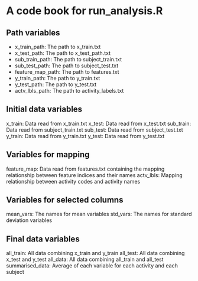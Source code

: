 # A code book for run_analysis.R
## Path variables
- x_train_path: The path to x_train.txt
- x_test_path: The path to x_test_path.txt
- sub_train_path: The path to subject_train.txt
- sub_test_path: The path to subject_test.txt
- feature_map_path: The path to features.txt
- y_train_path: The path to y_train.txt
- y_test_path: The path to y_test.txt
- actv_lbls_path: The path to activity_labels.txt
## Initial data variables
x_train: Data read from x_train.txt
x_test: Data read from x_test.txt
sub_train: Data read from subject_train.txt
sub_test: Data read from subject_test.txt
y_train: Data read from y_train.txt
y_test: Data read from y_test.txt
## Variables for mapping
feature_map: Data read from features.txt containing the mapping relationship between feature indices and their names
actv_lbls: Mapping relationship between activity codes and activity names
## Variables for selected columns
mean_vars: The names for mean variables
std_vars: The names for standard deviation variables
## Final data variables
all_train: All data combining x_train and y_train
all_test: All data combining x_test and y_test
all_data: All data combining all_train and all_test
summarised_data: Average of each variable for each activity and each subject

